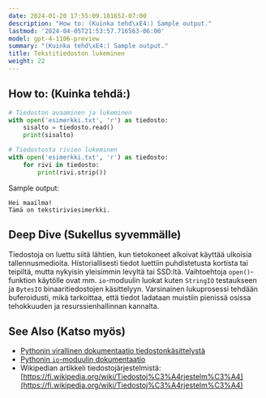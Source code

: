 ```yaml
---
date: 2024-01-20 17:55:09.181652-07:00
description: "How to: (Kuinka tehd\xE4:) Sample output."
lastmod: '2024-04-05T21:53:57.716563-06:00'
model: gpt-4-1106-preview
summary: "(Kuinka tehd\xE4:) Sample output."
title: Tekstitiedoston lukeminen
weight: 22
---
```


## How to: (Kuinka tehdä:)
```Python
# Tiedoston avaaminen ja lukeminen
with open('esimerkki.txt', 'r') as tiedosto:
    sisalto = tiedosto.read()
    print(sisalto)

# Tiedostosta rivien lukeminen
with open('esimerkki.txt', 'r') as tiedosto:
    for rivi in tiedosto:
        print(rivi.strip())
```
Sample output:
```
Hei maailma!
Tämä on tekstiriviesimerkki.
```

## Deep Dive (Sukellus syvemmälle)
Tiedostoja on luettu siitä lähtien, kun tietokoneet alkoivat käyttää ulkoisia tallennusmedioita. Historiallisesti tiedot luettiin puhdistetusta kortista tai teipiltä, mutta nykyisin yleisimmin levyltä tai SSD:ltä. Vaihtoehtoja `open()`-funktion käytölle ovat mm. `io`-moduulin luokat kuten `StringIO` testaukseen ja `BytesIO` binaaritiedostojen käsittelyyn. Varsinainen lukuprosessi tehdään buferoidusti, mikä tarkoittaa, että tiedot ladataan muistiin pienissä osissa tehokkuuden ja resurssienhallinnan kannalta.

## See Also (Katso myös)
- [Pythonin virallinen dokumentaatio tiedostonkäsittelystä](https://docs.python.org/3/tutorial/inputoutput.html#reading-and-writing-files)
- [Pythonin `io`-moduulin dokumentaatio](https://docs.python.org/3/library/io.html)
- Wikipedian artikkeli tiedostojärjestelmistä: [https://fi.wikipedia.org/wiki/Tiedostoj%C3%A4rjestelm%C3%A4](https://fi.wikipedia.org/wiki/Tiedostoj%C3%A4rjestelm%C3%A4)
